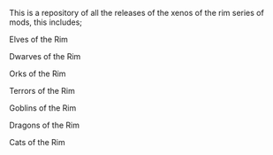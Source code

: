 This is a repository of all the releases of the xenos of the rim series of mods, this includes;

Elves of the Rim

Dwarves of the Rim

Orks of the Rim

Terrors of the Rim

Goblins of the Rim

Dragons of the Rim

Cats of the Rim
